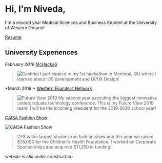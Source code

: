 # Hi, I'm Niveda,

I'm a second year Medical Sciences and Business Student at the University of Western Ontario!

[Resume](https://drive.google.com/file/d/15wmen0o68aLHikfw0CrYo7WNZcYTQtvA/view?usp=sharing)

## **University Experiences**

*February 2019*
[McHacks6](https://devpost.com/software/cashdat)
>![Cashdat](https://challengepost-s3-challengepost.netdna-ssl.com/photos/production/software_photos/000/755/342/datas/gallery.jpg)
I participated in my 1st hackathon in Montreal, QU where I learned about IOS development and UI/UX Design!

*March 2019 *
[Western Founders Network](https://www.foundersnetwork.ca/)

>![Future View 2019](https://media.licdn.com/dms/image/C4D22AQGlbsZ3TGjlVA/feedshare-shrink_8192/0?e=1557964800&v=beta&t=E9-S3_gCKQMqVbrCmXx6pYjljOu28UwAcg7iyudz_pM)
>My second year executing the biggest innovative undergraduate technology conference. This is my Future View 2019 team! I will be the incoming president for the 2019-2020 school year!

[CAISA Fashion Show](https://caisafashionshow.com/)

![CAISA Fashion Show](https://scontent-yyz1-1.xx.fbcdn.net/v/t1.0-9/56214390_1884716044967831_3825923495380910080_o.jpg?_nc_cat=108&_nc_ht=scontent-yyz1-1.xx&oh=84414813172c090f71e9229376d64367&oe=5D3204F1)
>CFS is the largest student-run fashion show and this year we raised $35,000 for the Children's Health Foundation. I worked on Corporate Sponsorships and acquired $11,250 in funding!

*website is still under construction*
